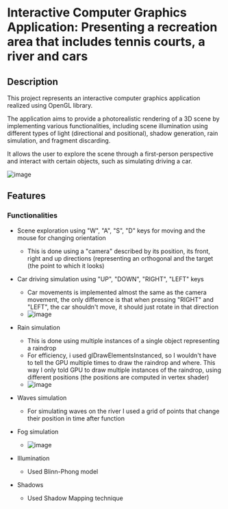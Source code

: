﻿# Interactive Computer Graphics Application: Presenting a recreation area that includes tennis courts, a river and cars
## Description 
This project represents an interactive computer graphics application realized using OpenGL library. 

The application aims to provide a photorealistic rendering of a 3D scene by implementing various functionalities, including scene illumination using different types of light 
(directional and positional), shadow generation, rain simulation, and fragment discarding.

It allows the user to explore the scene through a first-person perspective and interact with certain objects, such as simulating driving a car.

![image](https://github.com/user-attachments/assets/3cad95ef-e631-4afe-8cfa-327b927f95c3)

## Features
### Functionalities
- Scene exploration using "W", "A", "S", "D" keys for moving and the mouse for changing orientation
  - This is done using a "camera" described by its position, its front, right and up directions (representing an orthogonal and the target (the point to which it looks)
- Car driving simulation using "UP", "DOWN", "RIGHT", "LEFT" keys
  - Car movements is implemented almost the same as the camera movement, the only difference is that when pressing "RIGHT" and "LEFT", the car shouldn't move, it should just rotate in that direction
  - ![image](https://github.com/user-attachments/assets/ab0b4697-6b7b-4aa8-9176-f593b27f0ece)

- Rain simulation
  - This is done using multiple instances of a single object representing a raindrop
  - For efficiency, i used glDrawElementsInstanced, so I wouldn't have to tell the GPU multiple times to draw the raindrop and where. This way I only told GPU to draw multiple instances of the raindrop, using different positions (the positions are computed in vertex shader)
  - ![image](https://github.com/user-attachments/assets/a2a50377-a869-4f13-b20b-a5247fbd789a)

- Waves simulation
  - For simulating waves on the river I used a grid of points that change their position in time after function
- Fog simulation
  - ![image](https://github.com/user-attachments/assets/f2ee57b1-c966-41db-96db-bfaf3fc4850b)

- Illumination
  - Used Blinn-Phong model
- Shadows
  - Used Shadow Mapping technique

